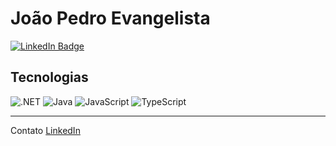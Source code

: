 # João Pedro Evangelista

[![LinkedIn Badge](https://img.shields.io/badge/-LinkedIn-0a66c2?style=flat&logo=linkedin)](https://www.linkedin.com/in/joaopedroevangelistadasilva/)

## Tecnologias
![.NET](https://img.shields.io/badge/-.NET-%23512BD4?logo=dotnet)
![Java](https://img.shields.io/badge/Java-%23ED8B00?logo=openjdk&logoColor=white)
![JavaScript](https://img.shields.io/badge/-JavaScript-f7df1e?logo=javascript&logoColor=black)
![TypeScript](https://img.shields.io/badge/-TypeScript-3178c6?logo=typescript&logoColor=white)

---

Contato [LinkedIn](https://www.linkedin.com/in/joaopedroevangelistadasilva/)
